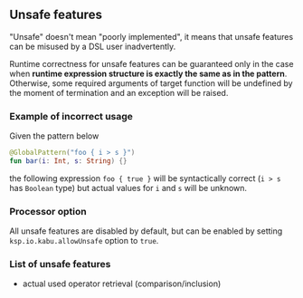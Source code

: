 
## Unsafe features
"Unsafe" doesn't mean "poorly implemented", it means that unsafe features can be misused by a DSL user inadvertently.

Runtime correctness for unsafe features can be guaranteed only in the case when **runtime expression structure is exactly the same as in the pattern**. Otherwise, some required arguments of target function will be undefined by the moment of termination and an exception will be raised.

### Example of incorrect usage
Given the pattern below
```kotlin
@GlobalPattern("foo { i > s }")
fun bar(i: Int, s: String) {}
```
the following expression `foo { true }` will be syntactically correct (`i > s` has `Boolean` type) but actual values for `i` and `s` will be unknown.

### Processor option
All unsafe features are disabled by default, but can be enabled by setting `ksp.io.kabu.allowUnsafe` option to `true`.

### List of unsafe features
- actual used operator retrieval (comparison/inclusion)
